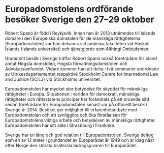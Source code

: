 # Europadomstolens ordförande besöker Sverige den 27–29 oktober

Róbert Spanó är född i Reykjavik. Innan han år 2013 utnämndes till Islands domare i den Europeiska domstolen för de mänskliga rättigheterna (Europadomstolen) var han dekanus vid juridiska fakulteten vid Háskóli Íslands (Islands universitet) och tjänstgjorde som Althingi Ombudsman.

Under sitt besök i Sverige träffar Róbert Spanó också företrädare för bland annat Högsta domstolen, Högsta förvaltningsdomstolen och Advokatsamfundet. Vidare kommer han att delta i två seminarier anordnade av Utrikesdepartementet respektive Stockholm Centre for International Law and Justice (SCILJ) vid Stockholms universitet.

Europadomstolen har mycket stor betydelse för skyddet för mänskliga rättigheter i Europa. Situationen i världen för demokrati, mänskliga rättigheter och rättsstatens principer har förändrats på ett oroande sätt sedan företrädare för Europadomstolen senast var på officiellt besök i Sverige år 2014\. Besöket ger möjlighet till erfarenhetsutbyte med Europadomstolen och att synliggöra och öka förståelsen för Europadomstolens viktiga arbete och betydelsen av mänskliga rättigheter. Europadomstolen har sitt säte i Strasbourg i Frankrike.

Sverige har en lång och god relation till Europadomstolen. Sverige deltog som en av 12 stater i grundandet av Europarådet år 1949 och är idag näst efter Norge den största bilaterala bidragsgivaren till Europarådet.
